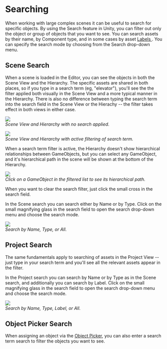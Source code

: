 Searching
=========


When working with large complex scenes it can be useful to search for specific objects.  By using the <span class=keyword>Search</span> feature in Unity, you can filter out only the object or group of objects that you want to see. You can search assets by their name, by Component type, and in some cases by asset [Labels ](AssetWorkflow#AssetLabels.md).  You can specify the search mode by choosing from the Search drop-down menu.


Scene Search
------------


When a scene is loaded in the Editor, you can see the objects in both the Scene View and the Hierarchy.  The specific assets are shared in both places, so if you type in a search term (eg, "elevator"), you'll see the the filter applied both visually in the Scene View and a more typical manner in the Hierarchy. There is also no difference between typing the search term into the search field in the Scene View or the Hierachy -- the filter takes effect in both views in either case.


![](http://docwiki.hq.unity3d.com/uploads/Main/SceneSearchNone35.png)  
_Scene View and Hierarchy with no search applied._


![](http://docwiki.hq.unity3d.com/uploads/Main/SceneSearchName35.png)  
_Scene View and Hierarchy with active filtering of search term._

When a search term filter is active, the Hierarchy doesn't show hierarchical relationships between GameObjects, but you can select any GameObject, and it's hierarchical path in the scene will be shown at the bottom of the Hierarchy.


![](http://docwiki.hq.unity3d.com/uploads/Main/SceneSearchPath35.png)  
_Click on a GameObject in the filtered list to see its hierarchical path._

When you want to clear the search filter, just click the small cross in the search field.

In the Scene search you can search either by Name or by Type. Click on the small magnifying glass in the search field to open the search drop-down menu and choose the search mode.


![](http://docwiki.hq.unity3d.com/uploads/Main/SearchScenePopup35.png)  
_Search by Name, Type, or All._


Project Search
--------------


The same fundamentals apply to searching of assets in the Project View -- just type in your search term and you'll see all the relevant assets appear in the filter.

In the Project search you can search by Name or by Type as in the Scene search, and additionally you can search by Label. Click on the small magnifying glass in the search field to open the search drop-down menu and choose the search mode.


![](http://docwiki.hq.unity3d.com/uploads/Main/SearchProjectPopup35.png)  
_Search by Name, Type, Label, or All._


Object Picker Search
--------------------


When assigning an object via the [Object Picker](EditingReferenceProperties#ObjectPicker.md), you can also enter a search term search to filter the objects you want to see.
